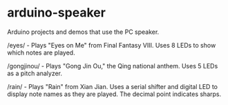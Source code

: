 arduino-speaker
===============

Arduino projects and demos that use the PC speaker.

/eyes/      - Plays "Eyes on Me" from Final Fantasy VIII. Uses 8 LEDs to show
              which notes are played.

/gongjinou/ - Plays "Gong Jin Ou," the Qing national anthem. Uses 5 LEDs as a
              pitch analyzer.

/rain/      - Plays "Rain" from Xian Jian. Uses a serial shifter and digital
              LED to display note names as they are played. The decimal point
              indicates sharps.

